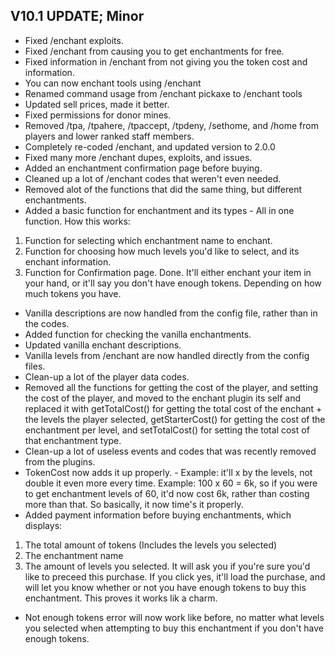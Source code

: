 ## V10.1 UPDATE; Minor

- Fixed /enchant exploits.
- Fixed /enchant from causing you to get enchantments for free.
- Fixed information in /enchant from not giving you the token cost and information.
- You can now enchant tools using /enchant
- Renamed command usage from /enchant pickaxe to /enchant tools
- Updated sell prices, made it better.
- Fixed permissions for donor mines.
- Removed /tpa, /tpahere, /tpaccept, /tpdeny, /sethome, and /home from players and lower ranked staff members.
- Completely re-coded /enchant, and updated version to 2.0.0
- Fixed many more /enchant dupes, exploits, and issues.
- Added an enchantment confirmation page before buying.
- Cleaned up a lot of /enchant codes that weren't even needed.
- Removed alot of the functions that did the same thing, but different enchantments.
- Added a basic function for enchantment and its types - All in one function. How this works:
1. Function for selecting which enchantment name to enchant.
2. Function for choosing how much levels you'd like to select, and its enchant information.
3. Function for Confirmation page.
Done. It'll either enchant your item in your hand, or it'll say you don't have enough tokens. Depending on how much tokens you have.
- Vanilla descriptions are now handled from the config file, rather than in the codes.
- Added function for checking the vanilla enchantments.
- Updated vanilla enchant descriptions.
- Vanilla levels from /enchant are now handled directly from the config files.
- Clean-up a lot of the player data codes.
- Removed all the functions for getting the cost of the player, and setting the cost of the player, and moved to the enchant plugin its self and replaced it with getTotalCost() for getting the total cost of the enchant + the levels the player selected, getStarterCost() for getting the cost of the enchantment per level, and setTotalCost() for setting the total cost of that enchantment type.
- Clean-up a lot of useless events and codes that was recently removed from the plugins.
- TokenCost now adds it up properly. - Example: it'll x by the levels, not double it even more every time. Example: 100 x 60 = 6k, so if you were to get enchantment levels of 60, it'd now cost 6k, rather than costing more than that. So basically, it now time's it properly.
- Added payment information before buying enchantments, which displays:
1. The total amount of tokens (Includes the levels you selected)
2. The enchantment name
3. The amount of levels you selected.
It will ask you if you're sure you'd like to preceed this purchase. If you click yes, it'll load the purchase, and will let you know whether or not you have enough tokens to buy this enchantment. This proves it works lik a charm.
- Not enough tokens error will now work like before, no matter what levels you selected when attempting to buy this enchantment if you don't have enough tokens.
